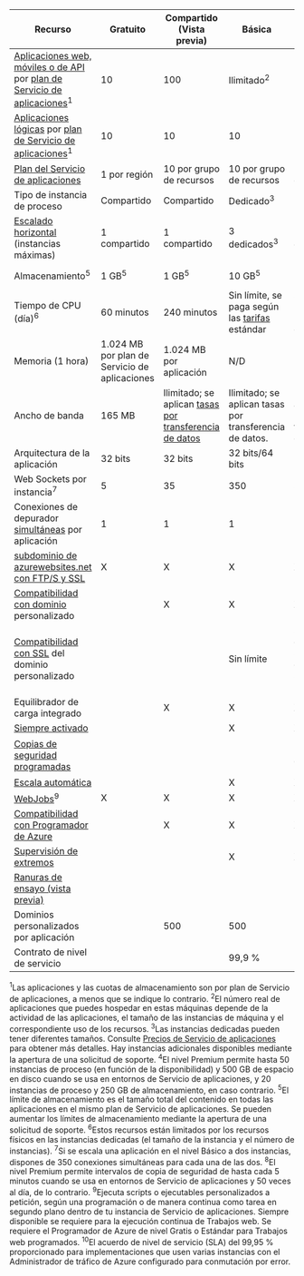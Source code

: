 Recurso|Gratuito|Compartido (Vista previa)|Básica|Estándar|Premium (vista previa)</th>
---|---|---|---|---|---
[Aplicaciones web, móviles o de API](../services/app-service/) por [plan de Servicio de aplicaciones](../articles/app-service/azure-web-sites-web-hosting-plans-in-depth-overview.md)<sup>1</sup>|10|100|Ilimitado<sup>2</sup>|Ilimitado<sup>2</sup>|Ilimitado<sup>2</sup>
[Aplicaciones lógicas](../services/app-service/) por [plan de Servicio de aplicaciones](../articles/app-service/azure-web-sites-web-hosting-plans-in-depth-overview.md)</a><sup>1</sup>|10|10|10|20 por núcleo|20 por núcleo
[Plan del Servicio de aplicaciones](../articles/app-service/azure-web-sites-web-hosting-plans-in-depth-overview.md)|1 por región|10 por grupo de recursos|10 por grupo de recursos|10 por grupo de recursos|10 por grupo de recursos
Tipo de instancia de proceso|Compartido|Compartido|Dedicado<sup>3</sup>|Dedicado<sup>3</sup>|Dedicado<sup>3</sup></p>
[Escalado horizontal](../articles/app-service-web/web-sites-scale.md) (instancias máximas)|1 compartido|1 compartido|3 dedicados<sup>3</sup>|10 dedicados<sup>3</sup>|50 dedicados<sup>3,4</sup>
Almacenamiento<sup>5</sup>|1 GB<sup>5</sup>|1 GB<sup>5</sup>|10 GB<sup>5</sup>|50 GB<sup>5</sup>|500 GB<sup>4,5</sup></p>
Tiempo de CPU (día)<sup>6</sup>|60 minutos|240 minutos|Sin límite, se paga según las [tarifas](../pricing/details/app-service/)</a> estándar|Sin límite, se paga según las tarifas estándar|Sin límite, se paga según las tarifas estándar
Memoria (1 hora)|1\.024 MB por plan de Servicio de aplicaciones|1\.024 MB por aplicación|N/D|N/D|N/D
Ancho de banda|165 MB|Ilimitado; se aplican [tasas por transferencia de datos](../pricing/details/data-transfers/)|Ilimitado; se aplican tasas por transferencia de datos.|Ilimitado; se aplican tasas por transferencia de datos.|Ilimitado; se aplican tasas por transferencia de datos.
Arquitectura de la aplicación|32 bits|32 bits|32 bits/64 bits|32 bits/64 bits|32 bits/64 bits
Web Sockets por instancia<sup>7</sup>|5|35|350|Sin límite|Sin límite
Conexiones de depurador [simultáneas](../articles/app-service-web/web-sites-dotnet-troubleshoot-visual-studio.md) por aplicación|1|1|1|5|5
[subdominio de azurewebsites.net con FTP/S y SSL](../articles/app-service-web/web-sites-configure-ssl-certificate.md)|X|X|X|X|X
[Compatibilidad con dominio](../articles/app-service-web/web-sites-custom-domain-name.md) personalizado||X|X|X|X
[Compatibilidad con SSL](../articles/app-service-web/web-sites-configure-ssl-certificate.md) del dominio personalizado|||Sin límite|Sin límite, 5 conexiones SSL SNI y 1 conexión SSL de IP incluidas|Sin límite, 5 conexiones SSL SNI y 1 conexión SSL de IP incluidas
Equilibrador de carga integrado||X|X|X|X
[Siempre activado](../articles/app-service-web/web-sites-configure.md)|||X|X|X
[Copias de seguridad programadas](../articles/app-service-web/web-sites-backup.md)||||Una vez al día|Una vez cada 5 minutos<sup>8</sup>
[Escala automática](../articles/app-service-web/web-sites-scale.md)|||X|X|X
[WebJobs](../articles/app-service-web/web-sites-create-web-jobs.md)<sup>9</sup>|X|X|X|X|X
[Compatibilidad con Programador de Azure](../services/scheduler/)||X|X|X|X
[Supervisión de extremos](../articles/app-service-web/web-sites-monitor.md)|||X|X|X
[Ranuras de ensayo (vista previa)](../articles/app-service-web/web-sites-staged-publishing.md)||||5|20
Dominios personalizados por aplicación</a>||500|500|500|500
Contrato de nivel de servicio||<p>|99,9 %|99,95%<sup>10</sup>|99,95%<sup>10</sup>

<sup>1</sup>Las aplicaciones y las cuotas de almacenamiento son por plan de Servicio de aplicaciones, a menos que se indique lo contrario. <sup>2</sup>El número real de aplicaciones que puedes hospedar en estas máquinas depende de la actividad de las aplicaciones, el tamaño de las instancias de máquina y el correspondiente uso de los recursos. <sup>3</sup>Las instancias dedicadas pueden tener diferentes tamaños. Consulte [Precios de Servicio de aplicaciones](../pricing/details/app-service/) para obtener más detalles. Hay instancias adicionales disponibles mediante la apertura de una solicitud de soporte. <sup>4</sup>El nivel Premium permite hasta 50 instancias de proceso (en función de la disponibilidad) y 500 GB de espacio en disco cuando se usa en entornos de Servicio de aplicaciones, y 20 instancias de proceso y 250 GB de almacenamiento, en caso contrario. <sup>5</sup>El límite de almacenamiento es el tamaño total del contenido en todas las aplicaciones en el mismo plan de Servicio de aplicaciones. Se pueden aumentar los límites de almacenamiento mediante la apertura de una solicitud de soporte. <sup>6</sup>Estos recursos están limitados por los recursos físicos en las instancias dedicadas (el tamaño de la instancia y el número de instancias). <sup>7</sup>Si se escala una aplicación en el nivel Básico a dos instancias, dispones de 350 conexiones simultáneas para cada una de las dos. <sup>8</sup>El nivel Premium permite intervalos de copia de seguridad de hasta cada 5 minutos cuando se usa en entornos de Servicio de aplicaciones y 50 veces al día, de lo contrario. <sup>9</sup>Ejecuta scripts o ejecutables personalizados a petición, según una programación o de manera continua como tarea en segundo plano dentro de tu instancia de Servicio de aplicaciones. Siempre disponible se requiere para la ejecución continua de Trabajos web. Se requiere el Programador de Azure de nivel Gratis o Estándar para Trabajos web programados. <sup>10</sup>El acuerdo de nivel de servicio (SLA) del 99,95 % proporcionado para implementaciones que usen varias instancias con el Administrador de tráfico de Azure configurado para conmutación por error.

<!---HONumber=AcomDC_0211_2016-->